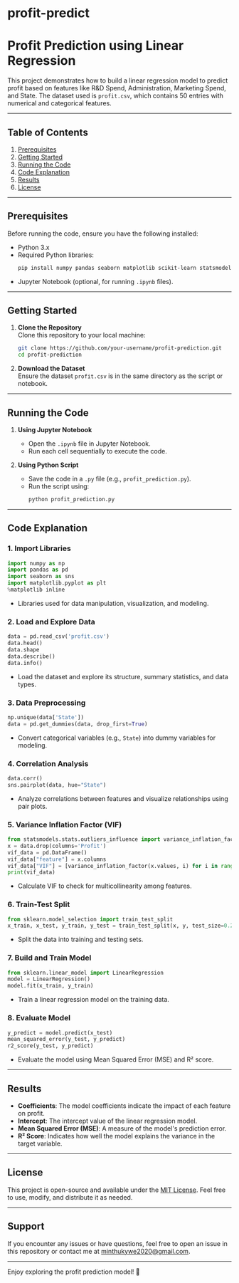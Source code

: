 # profit-predict

# Profit Prediction using Linear Regression

This project demonstrates how to build a linear regression model to predict profit based on features like R&D Spend, Administration, Marketing Spend, and State. The dataset used is `profit.csv`, which contains 50 entries with numerical and categorical features.

---

## **Table of Contents**
1. [Prerequisites](#prerequisites)
2. [Getting Started](#getting-started)
3. [Running the Code](#running-the-code)
4. [Code Explanation](#code-explanation)
5. [Results](#results)
6. [License](#license)

---

## **Prerequisites**
Before running the code, ensure you have the following installed:
- Python 3.x
- Required Python libraries:
  ```bash
  pip install numpy pandas seaborn matplotlib scikit-learn statsmodels
  ```
- Jupyter Notebook (optional, for running `.ipynb` files).

---

## **Getting Started**
1. **Clone the Repository**  
   Clone this repository to your local machine:
   ```bash
   git clone https://github.com/your-username/profit-prediction.git
   cd profit-prediction
   ```

2. **Download the Dataset**  
   Ensure the dataset `profit.csv` is in the same directory as the script or notebook.

---

## **Running the Code**
1. **Using Jupyter Notebook**  
   - Open the `.ipynb` file in Jupyter Notebook.
   - Run each cell sequentially to execute the code.

2. **Using Python Script**  
   - Save the code in a `.py` file (e.g., `profit_prediction.py`).
   - Run the script using:
     ```bash
     python profit_prediction.py
     ```

---

## **Code Explanation**
### **1. Import Libraries**
```python
import numpy as np
import pandas as pd
import seaborn as sns
import matplotlib.pyplot as plt
%matplotlib inline
```
- Libraries used for data manipulation, visualization, and modeling.

### **2. Load and Explore Data**
```python
data = pd.read_csv('profit.csv')
data.head()
data.shape
data.describe()
data.info()
```
- Load the dataset and explore its structure, summary statistics, and data types.

### **3. Data Preprocessing**
```python
np.unique(data['State'])
data = pd.get_dummies(data, drop_first=True)
```
- Convert categorical variables (e.g., `State`) into dummy variables for modeling.

### **4. Correlation Analysis**
```python
data.corr()
sns.pairplot(data, hue="State")
```
- Analyze correlations between features and visualize relationships using pair plots.

### **5. Variance Inflation Factor (VIF)**
```python
from statsmodels.stats.outliers_influence import variance_inflation_factor
x = data.drop(columns='Profit')
vif_data = pd.DataFrame()
vif_data["feature"] = x.columns
vif_data["VIF"] = [variance_inflation_factor(x.values, i) for i in range(len(x.columns))]
print(vif_data)
```
- Calculate VIF to check for multicollinearity among features.

### **6. Train-Test Split**
```python
from sklearn.model_selection import train_test_split
x_train, x_test, y_train, y_test = train_test_split(x, y, test_size=0.2, random_state=0)
```
- Split the data into training and testing sets.

### **7. Build and Train Model**
```python
from sklearn.linear_model import LinearRegression
model = LinearRegression()
model.fit(x_train, y_train)
```
- Train a linear regression model on the training data.

### **8. Evaluate Model**
```python
y_predict = model.predict(x_test)
mean_squared_error(y_test, y_predict)
r2_score(y_test, y_predict)
```
- Evaluate the model using Mean Squared Error (MSE) and R² score.

---

## **Results**
- **Coefficients**: The model coefficients indicate the impact of each feature on profit.
- **Intercept**: The intercept value of the linear regression model.
- **Mean Squared Error (MSE)**: A measure of the model's prediction error.
- **R² Score**: Indicates how well the model explains the variance in the target variable.

---

## **License**
This project is open-source and available under the [MIT License](LICENSE). Feel free to use, modify, and distribute it as needed.

---

## **Support**
If you encounter any issues or have questions, feel free to open an issue in this repository or contact me at [minthukywe2020@gmail.com](mailto:minthukywe2020@gmail.com).

---

Enjoy exploring the profit prediction model! 🚀
